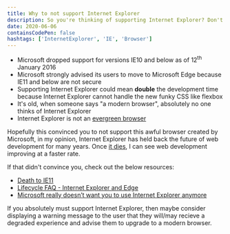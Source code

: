 ```yaml
---
title: Why to not support Internet Explorer
description: So you're thinking of supporting Internet Explorer? Don't.
date: 2020-06-06
containsCodePen: false
hashtags: ['InternetExplorer', 'IE', 'Browser']
---
```


- Microsoft dropped support for versions IE10 and below as of <time datetime="2016-01-12">12<sup>th</sup> January 2016</time>
- Microsoft strongly advised its users to move to Microsoft Edge because IE11 and below are not secure
- Supporting Internet Explorer could mean **double** the development time because Internet Explorer cannot handle the new funky CSS like flexbox
- It's old, when someone says "a modern browser", absolutely no one thinks of Internet Explorer
- Internet Explorer is not an [evergreen browser](https://www.techopedia.com/definition/31094/evergreen-browser)

Hopefully this convinced you to not support this awful browser created by Microsoft, in my opinion, Internet Explorer has held back the future of web development for many years. Once [it dies](https://death-to-ie11.com), I can see web development improving at a faster rate.

If that didn't convince you, check out the below resources:
- [Death to IE11](https://death-to-ie11.com)
- [Lifecycle FAQ - Internet Explorer and Edge](https://docs.microsoft.com/en-us/lifecycle/faq/internet-explorer-microsoft-edge)
- [Microsoft really doesn’t want you to use Internet Explorer anymore](https://www.theverge.com/2019/2/8/18216767/microsoft-internet-explorer-warning-compatibility-solution)

If you absolutely must support Internet Explorer, then maybe consider displaying a warning message to the user that they will/may recieve a degraded experience and advise them to upgrade to a modern browser.